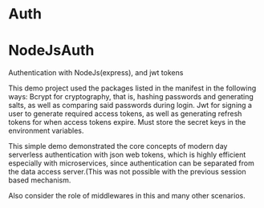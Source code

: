 # Auth

# NodeJsAuth
Authentication with NodeJs(express), and jwt tokens

This demo project used the packages listed in the manifest in the following ways:
      Bcrypt for cryptography, that is, hashing passwords and generating salts, as well as comparing said passwords during login.
      Jwt for signing a user to generate required access tokens, as well as generating refresh tokens for when access tokens expire.
      Must store the secret keys in the environment variables.
      
This simple demo demonstrated the core concepts of modern day serverless authentication with json web tokens, which is highly efficient especially with microservices,
since authentication can be separated from the data access server.(This was not possible with the previous session based mechanism.

Also consider the role of middlewares in this and many other scenarios.
